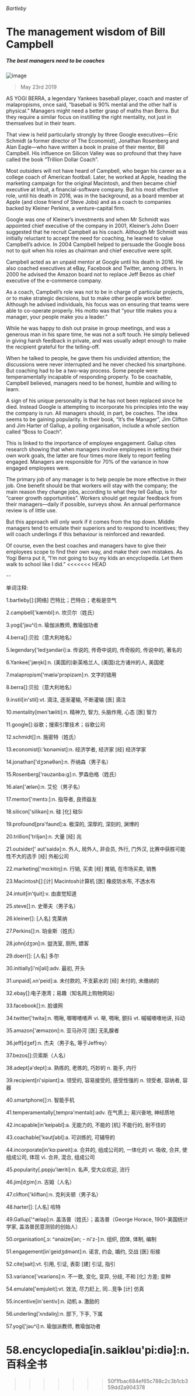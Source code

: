 ###### Bartleby
# The management wisdom of Bill Campbell 
##### The best managers need to be coaches 
![image](images/20190525_wbd002.jpg) 
> May 23rd 2019 
AS YOGI BERRA, a legendary Yankees baseball player, coach and master of malapropisms, once said, “baseball is 90% mental and the other half is physical.” Managers might need a better grasp of maths than Berra. But they require a similar focus on instilling the right mentality, not just in themselves but in their team. 
That view is held particularly strongly by three Google executives—Eric Schmidt (a former director of The Economist), Jonathan Rosenberg and Alan Eagle—who have written a book in praise of their mentor, Bill Campbell. His influence on Silicon Valley was so profound that they have called the book “Trillion Dollar Coach”. 
Most outsiders will not have heard of Campbell, who began his career as a college coach of American football. Later, he worked at Apple, heading the marketing campaign for the original Macintosh, and then became chief executive at Intuit, a financial-software company. But his most effective role, until his death in 2016, was in the background, as a board member at Apple (and close friend of Steve Jobs) and as a coach to companies backed by Kleiner Perkins, a venture-capital firm. 
Google was one of Kleiner’s investments and when Mr Schmidt was appointed chief executive of the company in 2001, Kleiner’s John Doerr suggested that he recruit Campbell as his coach. Although Mr Schmidt was initially reluctant to accept the need for coaching, he learned to value Campbell’s advice. In 2004 Campbell helped to persuade the Google boss not to quit when his roles as chairman and chief executive were split. 
Campbell acted as an unpaid mentor at Google until his death in 2016. He also coached executives at eBay, Facebook and Twitter, among others. In 2000 he advised the Amazon board not to replace Jeff Bezos as chief executive of the e-commerce company. 
As a coach, Campbell’s role was not to be in charge of particular projects, or to make strategic decisions, but to make other people work better. Although he advised individuals, his focus was on ensuring that teams were able to co-operate properly. His motto was that “your title makes you a manager, your people make you a leader.” 
While he was happy to dish out praise in group meetings, and was a generous man in his spare time, he was not a soft touch. He simply believed in giving harsh feedback in private, and was usually adept enough to make the recipient grateful for the telling-off. 
When he talked to people, he gave them his undivided attention; the discussions were never interrupted and he never checked his smartphone. But coaching had to be a two-way process. Some people were temperamentally incapable of responding properly. To be coachable, Campbell believed, managers need to be honest, humble and willing to learn. 
A sign of his unique personality is that he has not been replaced since he died. Instead Google is attempting to incorporate his principles into the way the company is run. All managers should, in part, be coaches. The idea seems to be gaining popularity. In their book, “It’s the Manager”, Jim Clifton and Jim Harter of Gallup, a polling organisation, include a whole section called “Boss to Coach”. 
This is linked to the importance of employee engagement. Gallup cites research showing that when managers involve employees in setting their own work goals, the latter are four times more likely to report feeling engaged. Managers are responsible for 70% of the variance in how engaged employees were. 
The primary job of any manager is to help people be more effective in their job. One benefit should be that workers will stay with the company; the main reason they change jobs, according to what they tell Gallup, is for “career growth opportunities”. Workers should get regular feedback from their managers—daily if possible, surveys show. An annual performance review is of little use. 
But this approach will only work if it comes from the top down. Middle managers tend to emulate their superiors and to respond to incentives; they will coach underlings if this behaviour is reinforced and rewarded. 
Of course, even the best coaches and managers have to give their employees scope to find their own way, and make their own mistakes. As Yogi Berra put it, “I’m not going to buy my kids an encyclopedia. Let them walk to school like I did.” 
<<<<<<< HEAD
-- 
 单词注释:
1.bartleby[]:[网络] 巴特比；巴特白；老板是空气 
2.campbell['kæmbl]:n. 坎贝尔（姓氏） 
3.yogi['jәu^i]:n. 瑜伽派教师, 教瑜伽功者 
4.berra[]:贝拉（意大利地名） 
5.legendary['ledʒәndәri]:a. 传说的, 传奇中说的, 传奇般的, 传说中的, 著名的 
6.Yankee['jæŋki]:n. (美国的)新英格兰人, (美国)北方诸州的人, 美国佬 
7.malapropism['mælә'prɔpizәm]:n. 文字的错用 
8.berra[]:贝拉（意大利地名） 
9.instil[in'stil]:vt. 滴注, 逐渐灌输, 不断灌输 [医] 滴注 
10.mentality[men'tæliti]:n. 精神力, 智力, 头脑作用, 心态 [医] 智力 
11.google[]:谷歌；搜索引擎技术；谷歌公司 
12.schmidt[]:n. 施密特（姓氏） 
13.economist[i:'kɒnәmist]:n. 经济学者, 经济家 [经] 经济学家 
14.jonathan['dʒɔnәθәn]:n. 乔纳森（男子名） 
15.Rosenberg['rəuzənbə:ɡ]:n. 罗森伯格（姓氏） 
16.alan['ælәn]:n. 艾伦（男子名） 
17.mentor['mentɔ:]:n. 指导者, 良师益友 
18.silicon['silikәn]:n. 硅 [化] 硅Si 
19.profound[prә'faund]:a. 极深的, 深厚的, 深刻的, 渊博的 
20.trillion['triljәn]:n. 大量 [经] 兆 
21.outsider[' aut'saidә]:n. 外人, 局外人, 非会员, 外行, 门外汉, 比赛中获胜可能性不大的选手 [经] 外船公司 
22.marketing['mɑ:kitiŋ]:n. 行销, 买卖 [经] 推销, 在市场买卖, 销售 
23.Macintosh[]:[计] Macintosh计算机 [医] 橡皮防水布, 不透水布 
24.intuit[in'tjuit]:v. 由直觉知道 
25.steve[]:n. 史蒂夫（男子名） 
26.kleiner[]: [人名] 克莱纳 
27.Perkins[]:n. 珀金斯（姓氏） 
28.john[dʒɔn]:n. 盥洗室, 厕所, 嫖客 
29.doerr[]: [人名] 多尔 
30.initially[i'niʃәli]:adv. 最初, 开头 
31.unpaid[.ʌn'peid]:a. 未付款的, 不支薪水的 [经] 未付的, 未缴纳的 
32.ebay[]:电子港湾；易趣（知名网上购物网站） 
33.facebook[]:n. 脸谱网 
34.twitter['twitә]:n. 啁啾, 唧唧喳喳声 vi. 啭, 啁啾, 颤抖 vt. 嘁嘁喳喳地讲, 抖动 
35.amazon['æmәzɒn]:n. 亚马孙河 [医] 无乳腺者 
36.jeff[dʒef]:n. 杰夫（男子名, 等于Jeffrey） 
37.bezos[]:贝索斯（人名） 
38.adept[ә'dept]:a. 熟练的, 老练的, 巧妙的 n. 能手, 内行 
39.recipient[ri'sipiәnt]:a. 领受的, 容易接受的, 感受性强的 n. 领受者, 容纳者, 容器 
40.smartphone[]:n. 智能手机 
41.temperamentally[ˌtemprə'mentəlɪ]:adv. 在气质上; 易兴奋地, 神经质地 
42.incapable[in'keipәbl]:a. 无能力的, 不能的 [机] 不能行的, 耐不住的 
43.coachable['kəutʃəbl]:a. 可训练的, 可辅导的 
44.incorporate[in'kɒ:pәreit]:a. 合并的, 组成公司的, 一体化的 vt. 吸收, 合并, 使组成公司, 体现 vi. 合并, 混合, 组成公司 
45.popularity[.pɒpju'læriti]:n. 名声, 受大众欢迎, 流行 
46.jim[dʒim]:n. 吉姆（人名） 
47.clifton['kliftәn]:n. 克利夫顿（男子名） 
48.harter[]: [人名] 哈特 
49.Gallup['^ælәp]:n. 盖洛普（姓氏）；盖洛普（George Horace, 1901-美国统计学家, 盖洛普民意测验的创始人） 
50.organisation[,ɔ: ^әnaizeiʃən; - ni'z-]:n. 组织, 团体, 体制, 编制 
51.engagement[in'geidʒdmәnt]:n. 诺言, 约会, 婚约, 交战 [医] 衔接 
52.cite[sait]:vt. 引用, 引证, 表彰 [建] 引证, 指引 
53.variance['vєәriәns]:n. 不一致, 变化, 变异, 分歧, 不和 [化] 方差; 变种 
54.emulate['emjuleit]:vt. 效法, 尽力赶上, 同...竞争 [计] 仿真 
55.incentive[in'sentiv]:n. 动机 a. 激励的 
56.underling['ʌndәliŋ]:n. 部下, 下手, 下属 
57.yogi['jәu^i]:n. 瑜伽派教师, 教瑜伽功者 
58.encyclopedia[in.saiklәu'pi:diә]:n. 百科全书 
=======
>>>>>>> 50f1fbac684ef65c788c2c3b1cb359dd2a904378

